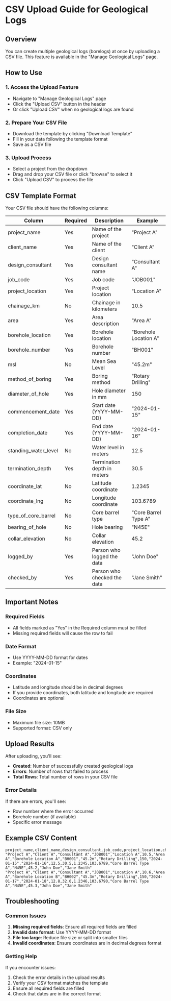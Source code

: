 # CSV Upload Guide for Geological Logs

## Overview
You can create multiple geological logs (borelogs) at once by uploading a CSV file. This feature is available in the "Manage Geological Logs" page.

## How to Use

### 1. Access the Upload Feature
- Navigate to "Manage Geological Logs" page
- Click the "Upload CSV" button in the header
- Or click "Upload CSV" when no geological logs are found

### 2. Prepare Your CSV File
- Download the template by clicking "Download Template"
- Fill in your data following the template format
- Save as a CSV file

### 3. Upload Process
- Select a project from the dropdown
- Drag and drop your CSV file or click "browse" to select it
- Click "Upload CSV" to process the file

## CSV Template Format

Your CSV file should have the following columns:

| Column | Required | Description | Example |
|--------|----------|-------------|---------|
| project_name | Yes | Name of the project | "Project A" |
| client_name | Yes | Name of the client | "Client A" |
| design_consultant | Yes | Design consultant name | "Consultant A" |
| job_code | Yes | Job code | "JOB001" |
| project_location | Yes | Project location | "Location A" |
| chainage_km | No | Chainage in kilometers | 10.5 |
| area | Yes | Area description | "Area A" |
| borehole_location | Yes | Borehole location | "Borehole Location A" |
| borehole_number | Yes | Borehole number | "BH001" |
| msl | No | Mean Sea Level | "45.2m" |
| method_of_boring | Yes | Boring method | "Rotary Drilling" |
| diameter_of_hole | Yes | Hole diameter in mm | 150 |
| commencement_date | Yes | Start date (YYYY-MM-DD) | "2024-01-15" |
| completion_date | Yes | End date (YYYY-MM-DD) | "2024-01-16" |
| standing_water_level | No | Water level in meters | 12.5 |
| termination_depth | Yes | Termination depth in meters | 30.5 |
| coordinate_lat | No | Latitude coordinate | 1.2345 |
| coordinate_lng | No | Longitude coordinate | 103.6789 |
| type_of_core_barrel | No | Core barrel type | "Core Barrel Type A" |
| bearing_of_hole | No | Hole bearing | "N45E" |
| collar_elevation | No | Collar elevation | 45.2 |
| logged_by | Yes | Person who logged the data | "John Doe" |
| checked_by | Yes | Person who checked the data | "Jane Smith" |

## Important Notes

### Required Fields
- All fields marked as "Yes" in the Required column must be filled
- Missing required fields will cause the row to fail

### Date Format
- Use YYYY-MM-DD format for dates
- Example: "2024-01-15"

### Coordinates
- Latitude and longitude should be in decimal degrees
- If you provide coordinates, both latitude and longitude are required
- Coordinates are optional

### File Size
- Maximum file size: 10MB
- Supported format: CSV only

## Upload Results

After uploading, you'll see:
- **Created**: Number of successfully created geological logs
- **Errors**: Number of rows that failed to process
- **Total Rows**: Total number of rows in your CSV file

### Error Details
If there are errors, you'll see:
- Row number where the error occurred
- Borehole number (if available)
- Specific error message

## Example CSV Content

```csv
project_name,client_name,design_consultant,job_code,project_location,chainage_km,area,borehole_location,borehole_number,msl,method_of_boring,diameter_of_hole,commencement_date,completion_date,standing_water_level,termination_depth,coordinate_lat,coordinate_lng,type_of_core_barrel,bearing_of_hole,collar_elevation,logged_by,checked_by
"Project A","Client A","Consultant A","JOB001","Location A",10.5,"Area A","Borehole Location A","BH001","45.2m","Rotary Drilling",150,"2024-01-15","2024-01-16",12.5,30.5,1.2345,103.6789,"Core Barrel Type A","N45E",45.2,"John Doe","Jane Smith"
"Project A","Client A","Consultant A","JOB001","Location A",10.6,"Area A","Borehole Location B","BH002","45.3m","Rotary Drilling",150,"2024-01-17","2024-01-18",12.8,32.0,1.2346,103.6790,"Core Barrel Type A","N45E",45.3,"John Doe","Jane Smith"
```

## Troubleshooting

### Common Issues
1. **Missing required fields**: Ensure all required fields are filled
2. **Invalid date format**: Use YYYY-MM-DD format
3. **File too large**: Reduce file size or split into smaller files
4. **Invalid coordinates**: Ensure coordinates are in decimal degrees format

### Getting Help
If you encounter issues:
1. Check the error details in the upload results
2. Verify your CSV format matches the template
3. Ensure all required fields are filled
4. Check that dates are in the correct format 